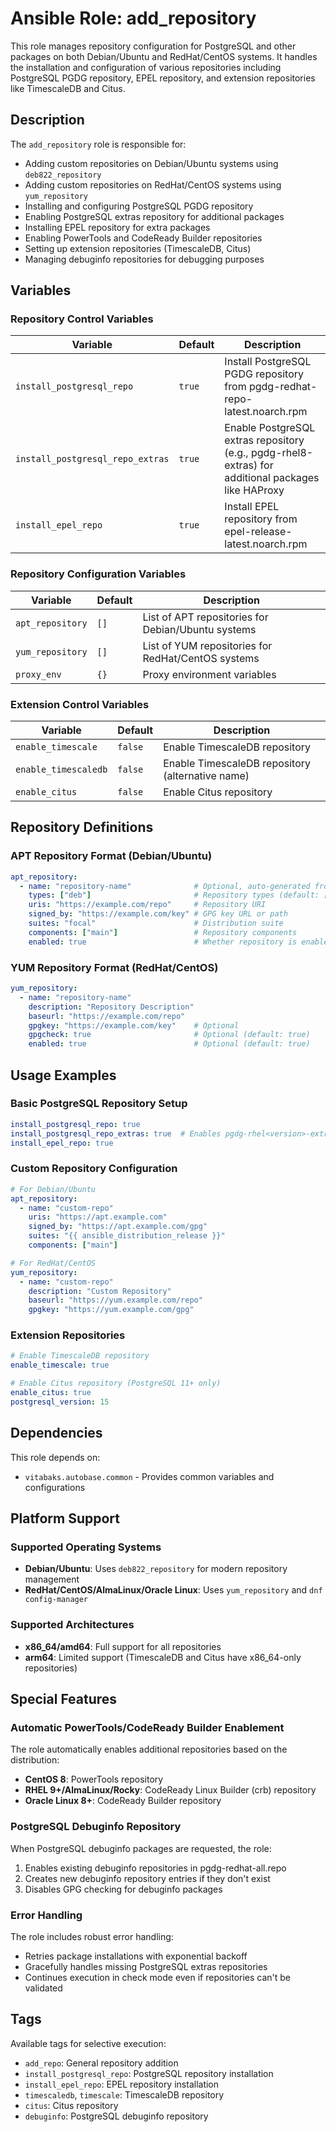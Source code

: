 # Ansible Role: add_repository

This role manages repository configuration for PostgreSQL and other packages on both Debian/Ubuntu and RedHat/CentOS systems. It handles the installation and configuration of various repositories including PostgreSQL PGDG repository, EPEL repository, and extension repositories like TimescaleDB and Citus.

## Description

The `add_repository` role is responsible for:

- Adding custom repositories on Debian/Ubuntu systems using `deb822_repository`
- Adding custom repositories on RedHat/CentOS systems using `yum_repository`
- Installing and configuring PostgreSQL PGDG repository
- Enabling PostgreSQL extras repository for additional packages
- Installing EPEL repository for extra packages
- Enabling PowerTools and CodeReady Builder repositories
- Setting up extension repositories (TimescaleDB, Citus)
- Managing debuginfo repositories for debugging purposes

## Variables

### Repository Control Variables

| Variable | Default | Description |
|----------|---------|-------------|
| `install_postgresql_repo` | `true` | Install PostgreSQL PGDG repository from pgdg-redhat-repo-latest.noarch.rpm |
| `install_postgresql_repo_extras` | `true` | Enable PostgreSQL extras repository (e.g., pgdg-rhel8-extras) for additional packages like HAProxy |
| `install_epel_repo` | `true` | Install EPEL repository from epel-release-latest.noarch.rpm |

### Repository Configuration Variables

| Variable | Default | Description |
|----------|---------|-------------|
| `apt_repository` | `[]` | List of APT repositories for Debian/Ubuntu systems |
| `yum_repository` | `[]` | List of YUM repositories for RedHat/CentOS systems |
| `proxy_env` | `{}` | Proxy environment variables |

### Extension Control Variables

| Variable | Default | Description |
|----------|---------|-------------|
| `enable_timescale` | `false` | Enable TimescaleDB repository |
| `enable_timescaledb` | `false` | Enable TimescaleDB repository (alternative name) |
| `enable_citus` | `false` | Enable Citus repository |

## Repository Definitions

### APT Repository Format (Debian/Ubuntu)

```yaml
apt_repository:
  - name: "repository-name"              # Optional, auto-generated from URI if not specified
    types: ["deb"]                       # Repository types (default: ["deb"])
    uris: "https://example.com/repo"     # Repository URI
    signed_by: "https://example.com/key" # GPG key URL or path
    suites: "focal"                      # Distribution suite
    components: ["main"]                 # Repository components
    enabled: true                        # Whether repository is enabled (default: true)
```

### YUM Repository Format (RedHat/CentOS)

```yaml
yum_repository:
  - name: "repository-name"
    description: "Repository Description"
    baseurl: "https://example.com/repo"
    gpgkey: "https://example.com/key"    # Optional
    gpgcheck: true                       # Optional (default: true)
    enabled: true                        # Optional (default: true)
```

## Usage Examples

### Basic PostgreSQL Repository Setup

```yaml
install_postgresql_repo: true
install_postgresql_repo_extras: true  # Enables pgdg-rhel<version>-extras for HAProxy, etc.
install_epel_repo: true
```

### Custom Repository Configuration

```yaml
# For Debian/Ubuntu
apt_repository:
  - name: "custom-repo"
    uris: "https://apt.example.com"
    signed_by: "https://apt.example.com/gpg"
    suites: "{{ ansible_distribution_release }}"
    components: ["main"]

# For RedHat/CentOS
yum_repository:
  - name: "custom-repo"
    description: "Custom Repository"
    baseurl: "https://yum.example.com/repo"
    gpgkey: "https://yum.example.com/gpg"
```

### Extension Repositories

```yaml
# Enable TimescaleDB repository
enable_timescale: true

# Enable Citus repository (PostgreSQL 11+ only)
enable_citus: true
postgresql_version: 15
```

## Dependencies

This role depends on:
- `vitabaks.autobase.common` - Provides common variables and configurations

## Platform Support

### Supported Operating Systems

- **Debian/Ubuntu**: Uses `deb822_repository` for modern repository management
- **RedHat/CentOS/AlmaLinux/Oracle Linux**: Uses `yum_repository` and `dnf config-manager`

### Supported Architectures

- **x86_64/amd64**: Full support for all repositories
- **arm64**: Limited support (TimescaleDB and Citus have x86_64-only repositories)

## Special Features

### Automatic PowerTools/CodeReady Builder Enablement

The role automatically enables additional repositories based on the distribution:

- **CentOS 8**: PowerTools repository
- **RHEL 9+/AlmaLinux/Rocky**: CodeReady Linux Builder (crb) repository
- **Oracle Linux 8+**: CodeReady Builder repository

### PostgreSQL Debuginfo Repository

When PostgreSQL debuginfo packages are requested, the role:
1. Enables existing debuginfo repositories in pgdg-redhat-all.repo
2. Creates new debuginfo repository entries if they don't exist
3. Disables GPG checking for debuginfo packages

### Error Handling

The role includes robust error handling:
- Retries package installations with exponential backoff
- Gracefully handles missing PostgreSQL extras repositories
- Continues execution in check mode even if repositories can't be validated

## Tags

Available tags for selective execution:
- `add_repo`: General repository addition
- `install_postgresql_repo`: PostgreSQL repository installation
- `install_epel_repo`: EPEL repository installation
- `timescaledb`, `timescale`: TimescaleDB repository
- `citus`: Citus repository
- `debuginfo`: PostgreSQL debuginfo repository
